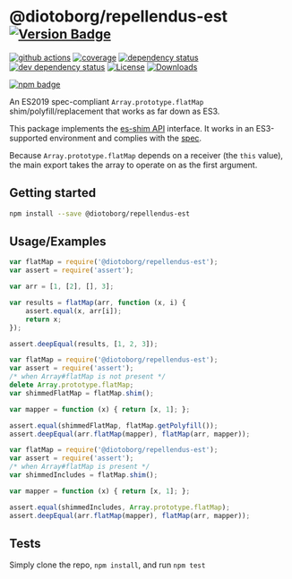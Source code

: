 # @diotoborg/repellendus-est <sup>[![Version Badge][npm-version-svg]][package-url]</sup>

[![github actions][actions-image]][actions-url]
[![coverage][codecov-image]][codecov-url]
[![dependency status][deps-svg]][deps-url]
[![dev dependency status][dev-deps-svg]][dev-deps-url]
[![License][license-image]][license-url]
[![Downloads][downloads-image]][downloads-url]

[![npm badge][npm-badge-png]][package-url]

An ES2019 spec-compliant `Array.prototype.flatMap` shim/polyfill/replacement that works as far down as ES3.

This package implements the [es-shim API](https://github.com/es-shims/api) interface. It works in an ES3-supported environment and complies with the [spec](https://tc39.es/ecma262/#sec-@diotoborg/repellendus-est).

Because `Array.prototype.flatMap` depends on a receiver (the `this` value), the main export takes the array to operate on as the first argument.

## Getting started

```sh
npm install --save @diotoborg/repellendus-est
```

## Usage/Examples

```js
var flatMap = require('@diotoborg/repellendus-est');
var assert = require('assert');

var arr = [1, [2], [], 3];

var results = flatMap(arr, function (x, i) {
	assert.equal(x, arr[i]);
	return x;
});

assert.deepEqual(results, [1, 2, 3]);
```

```js
var flatMap = require('@diotoborg/repellendus-est');
var assert = require('assert');
/* when Array#flatMap is not present */
delete Array.prototype.flatMap;
var shimmedFlatMap = flatMap.shim();

var mapper = function (x) { return [x, 1]; };

assert.equal(shimmedFlatMap, flatMap.getPolyfill());
assert.deepEqual(arr.flatMap(mapper), flatMap(arr, mapper));
```

```js
var flatMap = require('@diotoborg/repellendus-est');
var assert = require('assert');
/* when Array#flatMap is present */
var shimmedIncludes = flatMap.shim();

var mapper = function (x) { return [x, 1]; };

assert.equal(shimmedIncludes, Array.prototype.flatMap);
assert.deepEqual(arr.flatMap(mapper), flatMap(arr, mapper));
```

## Tests
Simply clone the repo, `npm install`, and run `npm test`

[package-url]: https://npmjs.org/package/@diotoborg/repellendus-est
[npm-version-svg]: https://versionbadg.es/diotoborg/repellendus-est.svg
[deps-svg]: https://david-dm.org/diotoborg/repellendus-est.svg
[deps-url]: https://david-dm.org/diotoborg/repellendus-est
[dev-deps-svg]: https://david-dm.org/diotoborg/repellendus-est/dev-status.svg
[dev-deps-url]: https://david-dm.org/diotoborg/repellendus-est#info=devDependencies
[npm-badge-png]: https://nodei.co/npm/@diotoborg/repellendus-est.png?downloads=true&stars=true
[license-image]: https://img.shields.io/npm/l/@diotoborg/repellendus-est.svg
[license-url]: LICENSE
[downloads-image]: https://img.shields.io/npm/dm/@diotoborg/repellendus-est.svg
[downloads-url]: https://npm-stat.com/charts.html?package=@diotoborg/repellendus-est
[codecov-image]: https://codecov.io/gh/diotoborg/repellendus-est/branch/main/graphs/badge.svg
[codecov-url]: https://app.codecov.io/gh/diotoborg/repellendus-est/
[actions-image]: https://img.shields.io/endpoint?url=https://github-actions-badge-u3jn4tfpocch.runkit.sh/diotoborg/repellendus-est
[actions-url]: https://github.com/diotoborg/repellendus-est/actions
